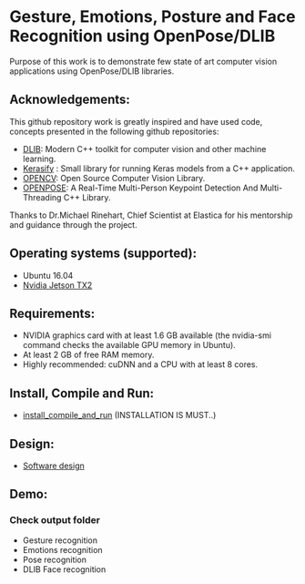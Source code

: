 
# Gesture, Emotions, Posture and Face Recognition using OpenPose/DLIB
Purpose of this work is to demonstrate few state of art computer vision applications using OpenPose/DLIB libraries.

## Acknowledgements:
This github repository work is greatly inspired and have used code, concepts presented in the following github repositories:

- [DLIB](https://github.com/davisking/dlib):  Modern C++ toolkit for computer vision and other machine learning.  
- [Kerasify](https://github.com/moof2k/kerasify) : Small library for running Keras models from a C++ application.  
- [OPENCV](https://github.com/opencv/opencv): Open Source Computer Vision Library.  
- [OPENPOSE](https://github.com/CMU-Perceptual-Computing-Lab/openpose): A Real-Time Multi-Person Keypoint Detection And Multi-Threading C++ Library.  

Thanks to Dr.Michael Rinehart, Chief Scientist at Elastica for his mentorship and guidance through the project.   


## Operating systems (supported):
- Ubuntu 16.04
- [Nvidia Jetson TX2](https://developer.nvidia.com/embedded/buy/jetson-tx2)  


## Requirements:

- NVIDIA graphics card with at least 1.6 GB available (the nvidia-smi command checks the available GPU memory in Ubuntu).  
- At least 2 GB of free RAM memory.
- Highly recommended: cuDNN and a CPU with at least 8 cores.

## Install, Compile and Run:

- [install_compile_and_run](https://github.com/srianant/computer_vision/blob/master/openpose/installation.md)   (INSTALLATION IS MUST..)

## Design:  
- [Software design](https://github.com/srianant/computer_vision/blob/master/openpose/Readme.md)    

## Demo:  
### Check output folder
- Gesture recognition  
- Emotions recognition 
- Pose recognition
- DLIB Face recognition  
